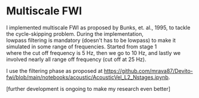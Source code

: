 # Multiscale FWI

I implemented multiscale FWI as proposed by Bunks, et. al., 1995, to tackle the cycle-skipping problem. During the implementation,  
lowpass filtering is mandatory (doesn't has to be lowpass) to make it simulated in some range of frequencies. Started from stage 1  
where the cut off frequency is 5 Hz, then we go to 10 Hz, and lastly we involved nearly all range off frequency (cut off at 25 Hz).  

I use the filtering phase as proposed at https://github.com/mrava87/Devito-fwi/blob/main/notebooks/acoustic/AcousticVel_L2_Nstages.ipynb.  

[further development is ongoing to make my research even better]

